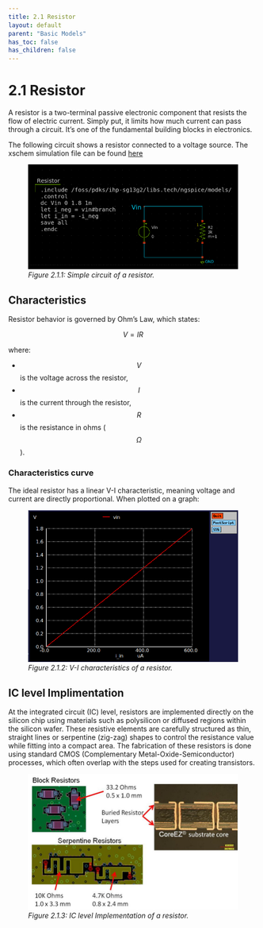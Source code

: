 ```yaml
---
title: 2.1 Resistor
layout: default
parent: "Basic Models"
has_toc: false
has_children: false
---
```


# 2.1 Resistor
A resistor is a two-terminal passive electronic component that resists the flow of electric current. Simply put, it limits how much current can pass through a circuit. It’s one of the fundamental building blocks in electronics.

The following circuit shows a resistor connected to a voltage source. The xschem simulation file can be found [here](./simulation_files/xschem/01_Resistor_DC_sweep.sch)
<figure>
  <img src="./images/sch_resistor_xschem.png" alt="Resistor V-I curve" width="500">
  <figcaption><em>Figure 2.1.1: Simple circuit of a resistor.</em></figcaption>
</figure>

## Characteristics
Resistor behavior is governed by Ohm’s Law, which states:

$$V=IR$$

where:
- $$V$$ is the voltage across the resistor,
- $$I$$ is the current through the resistor,
- $$R$$ is the resistance in ohms ($$Ω$$).

### Characteristics curve
The ideal resistor has a linear V-I characteristic, meaning voltage and current are directly proportional. When plotted on a graph:
<figure>
  <img src="./images/plot_VIR.png" alt="Resistor V-I curve" width="500">
  <figcaption><em>Figure 2.1.2: V-I characteristics of a resistor.</em></figcaption>
</figure>

## IC level Implimentation
At the integrated circuit (IC) level, resistors are implemented directly on the silicon chip using materials such as polysilicon or diffused regions within the silicon wafer. These resistive elements are carefully structured as thin, straight lines or serpentine (zig-zag) shapes to control the resistance value while fitting into a compact area. The fabrication of these resistors is done using standard CMOS (Complementary Metal-Oxide-Semiconductor) processes, which often overlap with the steps used for creating transistors.

<figure>
  <img src="./images/img_res_in_IC.png" alt="Resistor V-I curve" width="500">
  <figcaption><em>Figure 2.1.3: IC level Implementation of a resistor.</em></figcaption>
</figure>
